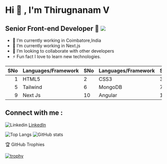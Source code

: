 # Hi 👋 , I'm Thirugnanam V 
 
  ## Senior Front-end Developer :rocket:   <img src="https://hits.seeyoufarm.com/api/count/incr/badge.svg?url=https%3A%2F%2Fgithub.com%2F{username}1212%2Fhit-counter">
 

- 🔭 I’m currently working in Coimbatore,India
- 🌱 I’m currently working in  Next.js
- 👯 I’m looking to collaborate with other developers
- ⚡️ Fun fact I love to learn new technologies.

| SNo| Languages/Framework     | SNo| Languages/Framework     | SNo| Languages/Framework     | SNo| Languages     |             
|-----:|---------------|------|---------------|------|---------------|------|---------------|
|     1|   HTML5     |     2| CSS3         |     3|   SASS  |     4| PHP   |
|     5| Tailwind    |     6| MongoDB       |     7| React       |     8| MYSQL         |
|     9| Next Js      |    10| Angular         |    11|        |    12|         |



## Connect with me : 
![Linkedin](https://i.stack.imgur.com/gVE0j.png) [LinkedIn](https://www.linkedin.com/in/thiruvts)

![Top Langs](https://github-readme-stats.vercel.app/api/top-langs/?username=thiruvts&layout=compact)     ![GitHub stats](https://github-readme-stats.vercel.app/api?username=thiruvts)

🏆 GitHub Trophies

[![trophy](https://github-profile-trophy.vercel.app/?username=Thiruvts)](https://github.com/Thiruvts/github-profile-trophy)

